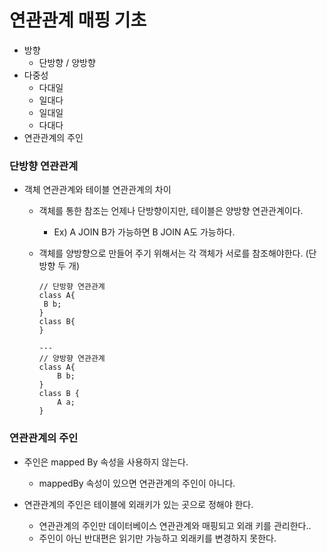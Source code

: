 # 연관관계 매핑 기초

* 방향
  * 단방향 / 양방향
* 다중성
  * 다대일
  * 일대다
  * 일대일
  * 다대다
* 연관관계의 주인

### 단방향 연관관계

* 객체 연관관계와 테이블 연관관계의 차이

  * 객체를 통한 참조는 언제나 단방향이지만, 테이블은 양방향 연관관계이다.

    * Ex) A JOIN B가 가능하면 B JOIN A도 가능하다. 

  * 객체를 양방향으로 만들어 주기 위해서는 각 객체가 서로를 참조해야한다. (단방향 두 개)

    ```
    // 단방향 연관관계
    class A{
     B b;
    }
    class B{
    }
    
    ---
    // 양방향 연관관계
    class A{
    	B b;
    }
    class B {
    	A a;
    }
    ```

### 연관관계의 주인

* 주인은 mapped By 속성을 사용하지 않는다.

  * mappedBy 속성이 있으면 연관관계의 주인이 아니다.

* 연관관계의 주인은 테이블에 외래키가 있는 곳으로 정해야 한다. 

  * 연관관계의 주인만 데이터베이스 연관관계와 매핑되고 외래 키를 관리한다..
  * 주인이 아닌 반대편은 읽기만 가능하고 외래키를 변경하지 못한다.

  